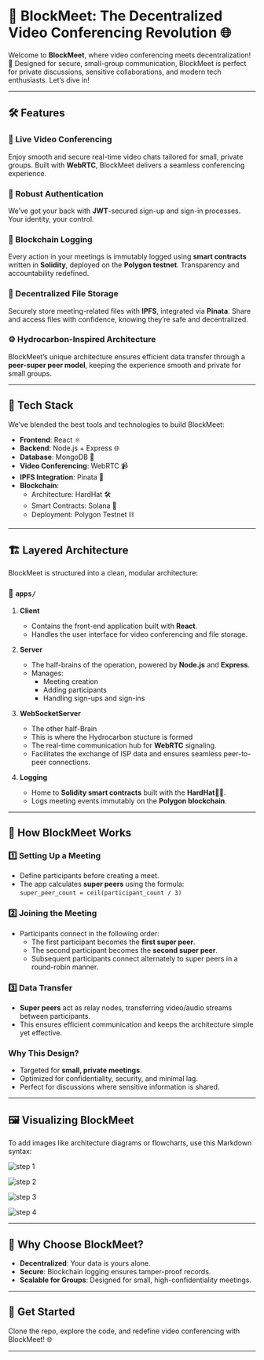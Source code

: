 
# 🚀 BlockMeet: The Decentralized Video Conferencing Revolution 🌐

Welcome to **BlockMeet**, where video conferencing meets decentralization! 🎉 Designed for secure, small-group communication, BlockMeet is perfect for private discussions, sensitive collaborations, and modern tech enthusiasts. Let’s dive in!  

---

## 🛠️ Features  
### 🎥 Live Video Conferencing  
Enjoy smooth and secure real-time video chats tailored for small, private groups. Built with **WebRTC**, BlockMeet delivers a seamless conferencing experience.  

### 🔐 Robust Authentication  
We’ve got your back with **JWT**-secured sign-up and sign-in processes. Your identity, your control.  

### 📜 Blockchain Logging  
Every action in your meetings is immutably logged using **smart contracts** written in **Solidity**, deployed on the **Polygon testnet**. Transparency and accountability redefined.  

### 📂 Decentralized File Storage  
Securely store meeting-related files with **IPFS**, integrated via **Pinata**. Share and access files with confidence, knowing they’re safe and decentralized.  

### ⚙️ Hydrocarbon-Inspired Architecture  
BlockMeet’s unique architecture ensures efficient data transfer through a **peer-super peer model**, keeping the experience smooth and private for small groups.  

---

## 🧰 Tech Stack  
We’ve blended the best tools and technologies to build BlockMeet:  
- **Frontend**: React ⚛️  
- **Backend**: Node.js + Express 🌐  
- **Database**: MongoDB 🍃  
- **Video Conferencing**: WebRTC 📹  
- **IPFS Integration**: Pinata 📡  
- **Blockchain**:  
  - Architecture: HardHat 🛠️  
  - Smart Contracts: Solana 🧾  
  - Deployment: Polygon Testnet ⛓️  

---

## 🏗️ Layered Architecture  

BlockMeet is structured into a clean, modular architecture:  

### 📂 `apps/`  
1. **Client**  
   - Contains the front-end application built with **React**.  
   - Handles the user interface for video conferencing and file storage.  

2. **Server**  
   - The half-brains of the operation, powered by **Node.js** and **Express**.  
   - Manages:  
     - Meeting creation  
     - Adding participants  
     - Handling sign-ups and sign-ins  

3. **WebSocketServer**
   - The other half-Brain
   - This is where the Hydrocarbon stucture is formed 
   - The real-time communication hub for **WebRTC** signaling.  
   - Facilitates the exchange of ISP data and ensures seamless peer-to-peer connections.  

4. **Logging**  
   - Home to **Solidity smart contracts** built with the **HardHat👷🏽**.  
   - Logs meeting events immutably on the **Polygon blockchain**.  

---

## 🌟 How BlockMeet Works  

### 1️⃣ Setting Up a Meeting  
- Define participants before creating a meet.  
- The app calculates **super peers** using the formula:  
  `super_peer_count = ceil(participant_count / 3)`  

### 2️⃣ Joining the Meeting  
- Participants connect in the following order:  
  - The first participant becomes the **first super peer**.  
  - The second participant becomes the **second super peer**.  
  - Subsequent participants connect alternately to super peers in a round-robin manner.  

### 3️⃣ Data Transfer  
- **Super peers** act as relay nodes, transferring video/audio streams between participants.  
- This ensures efficient communication and keeps the architecture simple yet effective.  

### Why This Design?  
- Targeted for **small, private meetings**.  
- Optimized for confidentiality, security, and minimal lag.  
- Perfect for discussions where sensitive information is shared.  

---

## 🖼️ Visualizing BlockMeet  

To add images like architecture diagrams or flowcharts, use this Markdown syntax:  


![step 1](readmeImgaes/1.png)




![step 2](./readmeImgaes/2.png)




![step 3](./readmeImgaes/3.png)


![step 4](./readmeImgaes/4.png)

---

## 🌟 Why Choose BlockMeet?  
- **Decentralized**: Your data is yours alone.  
- **Secure**: Blockchain logging ensures tamper-proof records.  
- **Scalable for Groups**: Designed for small, high-confidentiality meetings.  

---

## 🚀 Get Started  
Clone the repo, explore the code, and redefine video conferencing with BlockMeet! 🌐  

---

